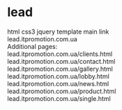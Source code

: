 # lead
html css3 jquery template
main link<br/>
lead.itpromotion.com.ua<br/>
Additional pages:<br/>
lead.itpromotion.com.ua/clients.html<br/>
lead.itpromotion.com.ua/contact.html<br/>
lead.itpromotion.com.ua/gallery.html<br/>
lead.itpromotion.com.ua/lobby.html<br/>
lead.itpromotion.com.ua/news.html<br/>
lead.itpromotion.com.ua/product.html<br/>
lead.itpromotion.com.ua/single.html<br/>

